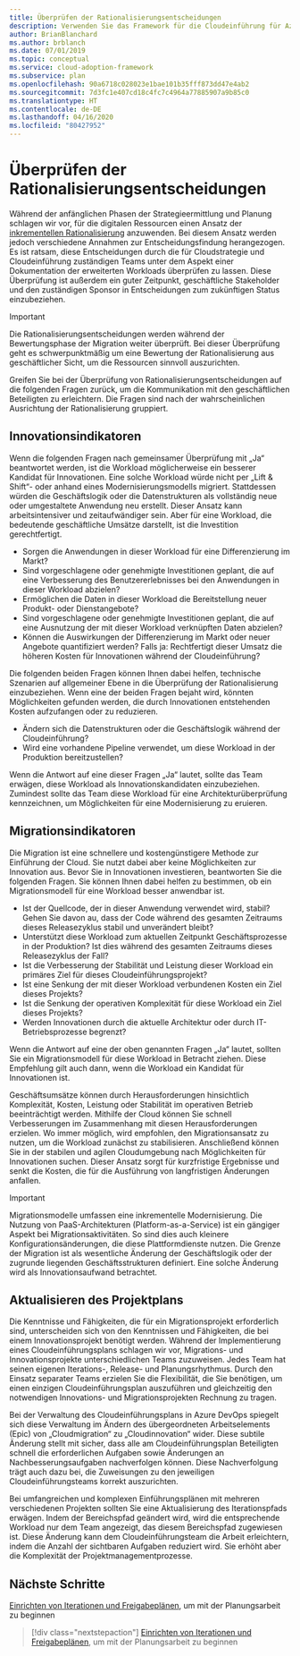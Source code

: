 ```yaml
---
title: Überprüfen der Rationalisierungsentscheidungen
description: Verwenden Sie das Framework für die Cloudeinführung für Azure, um zu erfahren, wie Sie Rationalisierungsentscheidungen überprüfen und die Kommunikation mit den geschäftlichen Beteiligten erleichtern.
author: BrianBlanchard
ms.author: brblanch
ms.date: 07/01/2019
ms.topic: conceptual
ms.service: cloud-adoption-framework
ms.subservice: plan
ms.openlocfilehash: 90a6718c028023e1bae101b35fff873dd47e4ab2
ms.sourcegitcommit: 7d3fc1e407cd18c4fc7c4964a77885907a9b85c0
ms.translationtype: HT
ms.contentlocale: de-DE
ms.lasthandoff: 04/16/2020
ms.locfileid: "80427952"
---
```

# <a name="review-rationalization-decisions"></a>Überprüfen der Rationalisierungsentscheidungen

Während der anfänglichen Phasen der Strategieermittlung und Planung schlagen wir vor, für die digitalen Ressourcen einen Ansatz der [inkrementellen Rationalisierung](../digital-estate/rationalize.md#incremental-rationalization) anzuwenden. Bei diesem Ansatz werden jedoch verschiedene Annahmen zur Entscheidungsfindung herangezogen. Es ist ratsam, diese Entscheidungen durch die für Cloudstrategie und Cloudeinführung zuständigen Teams unter dem Aspekt einer Dokumentation der erweiterten Workloads überprüfen zu lassen. Diese Überprüfung ist außerdem ein guter Zeitpunkt, geschäftliche Stakeholder und den zuständigen Sponsor in Entscheidungen zum zukünftigen Status einzubeziehen.

> [!IMPORTANT]
> Die Rationalisierungsentscheidungen werden während der Bewertungsphase der Migration weiter überprüft. Bei dieser Überprüfung geht es schwerpunktmäßig um eine Bewertung der Rationalisierung aus geschäftlicher Sicht, um die Ressourcen sinnvoll auszurichten.

Greifen Sie bei der Überprüfung von Rationalisierungsentscheidungen auf die folgenden Fragen zurück, um die Kommunikation mit den geschäftlichen Beteiligten zu erleichtern. Die Fragen sind nach der wahrscheinlichen Ausrichtung der Rationalisierung gruppiert.

## <a name="innovation-indicators"></a>Innovationsindikatoren

Wenn die folgenden Fragen nach gemeinsamer Überprüfung mit „Ja“ beantwortet werden, ist die Workload möglicherweise ein besserer Kandidat für Innovationen. Eine solche Workload würde nicht per „Lift & Shift“- oder anhand eines Modernisierungsmodells migriert. Stattdessen würden die Geschäftslogik oder die Datenstrukturen als vollständig neue oder umgestaltete Anwendung neu erstellt. Dieser Ansatz kann arbeitsintensiver und zeitaufwändiger sein. Aber für eine Workload, die bedeutende geschäftliche Umsätze darstellt, ist die Investition gerechtfertigt.

- Sorgen die Anwendungen in dieser Workload für eine Differenzierung im Markt?
- Sind vorgeschlagene oder genehmigte Investitionen geplant, die auf eine Verbesserung des Benutzererlebnisses bei den Anwendungen in dieser Workload abzielen?
- Ermöglichen die Daten in dieser Workload die Bereitstellung neuer Produkt- oder Dienstangebote?
- Sind vorgeschlagene oder genehmigte Investitionen geplant, die auf eine Ausnutzung der mit dieser Workload verknüpften Daten abzielen?
- Können die Auswirkungen der Differenzierung im Markt oder neuer Angebote quantifiziert werden? Falls ja: Rechtfertigt dieser Umsatz die höheren Kosten für Innovationen während der Cloudeinführung?

Die folgenden beiden Fragen können Ihnen dabei helfen, technische Szenarien auf allgemeiner Ebene in die Überprüfung der Rationalisierung einzubeziehen. Wenn eine der beiden Fragen bejaht wird, könnten Möglichkeiten gefunden werden, die durch Innovationen entstehenden Kosten aufzufangen oder zu reduzieren.

- Ändern sich die Datenstrukturen oder die Geschäftslogik während der Cloudeinführung?
- Wird eine vorhandene Pipeline verwendet, um diese Workload in der Produktion bereitzustellen?

Wenn die Antwort auf eine dieser Fragen „Ja“ lautet, sollte das Team erwägen, diese Workload als Innovationskandidaten einzubeziehen. Zumindest sollte das Team diese Workload für eine Architekturüberprüfung kennzeichnen, um Möglichkeiten für eine Modernisierung zu eruieren.

## <a name="migration-indicators"></a>Migrationsindikatoren

Die Migration ist eine schnellere und kostengünstigere Methode zur Einführung der Cloud. Sie nutzt dabei aber keine Möglichkeiten zur Innovation aus. Bevor Sie in Innovationen investieren, beantworten Sie die folgenden Fragen. Sie können Ihnen dabei helfen zu bestimmen, ob ein Migrationsmodell für eine Workload besser anwendbar ist.

- Ist der Quellcode, der in dieser Anwendung verwendet wird, stabil? Gehen Sie davon au, dass der Code während des gesamten Zeitraums dieses Releasezyklus stabil und unverändert bleibt?
- Unterstützt diese Workload zum aktuellen Zeitpunkt Geschäftsprozesse in der Produktion? Ist dies während des gesamten Zeitraums dieses Releasezyklus der Fall?
- Ist die Verbesserung der Stabilität und Leistung dieser Workload ein primäres Ziel für dieses Cloudeinführungsprojekt?
- Ist eine Senkung der mit dieser Workload verbundenen Kosten ein Ziel dieses Projekts?
- Ist die Senkung der operativen Komplexität für diese Workload ein Ziel dieses Projekts?
- Werden Innovationen durch die aktuelle Architektur oder durch IT-Betriebsprozesse begrenzt?

Wenn die Antwort auf eine der oben genannten Fragen „Ja“ lautet, sollten Sie ein Migrationsmodell für diese Workload in Betracht ziehen. Diese Empfehlung gilt auch dann, wenn die Workload ein Kandidat für Innovationen ist.

Geschäftsumsätze können durch Herausforderungen hinsichtlich Komplexität, Kosten, Leistung oder Stabilität im operativen Betrieb beeinträchtigt werden. Mithilfe der Cloud können Sie schnell Verbesserungen im Zusammenhang mit diesen Herausforderungen erzielen. Wo immer möglich, wird empfohlen, den Migrationsansatz zu nutzen, um die Workload zunächst zu stabilisieren. Anschließend können Sie in der stabilen und agilen Cloudumgebung nach Möglichkeiten für Innovationen suchen. Dieser Ansatz sorgt für kurzfristige Ergebnisse und senkt die Kosten, die für die Ausführung von langfristigen Änderungen anfallen.

> [!IMPORTANT]
> Migrationsmodelle umfassen eine inkrementelle Modernisierung. Die Nutzung von PaaS-Architekturen (Platform-as-a-Service) ist ein gängiger Aspekt bei Migrationsaktivitäten. So sind dies auch kleinere Konfigurationsänderungen, die diese Plattformdienste nutzen. Die Grenze der Migration ist als wesentliche Änderung der Geschäftslogik oder der zugrunde liegenden Geschäftsstrukturen definiert. Eine solche Änderung wird als Innovationsaufwand betrachtet.

## <a name="update-the-project-plan"></a>Aktualisieren des Projektplans

Die Kenntnisse und Fähigkeiten, die für ein Migrationsprojekt erforderlich sind, unterscheiden sich von den Kenntnissen und Fähigkeiten, die bei einem Innovationsprojekt benötigt werden. Während der Implementierung eines Cloudeinführungsplans schlagen wir vor, Migrations- und Innovationsprojekte unterschiedlichen Teams zuzuweisen. Jedes Team hat seinen eigenen Iterations-, Release- und Planungsrhythmus. Durch den Einsatz separater Teams erzielen Sie die Flexibilität, die Sie benötigen, um einen einzigen Cloudeinführungsplan auszuführen und gleichzeitig den notwendigen Innovations- und Migrationsprojekten Rechnung zu tragen.

Bei der Verwaltung des Cloudeinführungsplans in Azure DevOps spiegelt sich diese Verwaltung im Ändern des übergeordneten Arbeitselements (Epic) von „Cloudmigration“ zu „Cloudinnovation“ wider. Diese subtile Änderung stellt mit sicher, dass alle am Cloudeinführungsplan Beteiligten schnell die erforderlichen Aufgaben sowie Änderungen an Nachbesserungsaufgaben nachverfolgen können. Diese Nachverfolgung trägt auch dazu bei, die Zuweisungen zu den jeweiligen Cloudeinführungsteams korrekt auszurichten.

Bei umfangreichen und komplexen Einführungsplänen mit mehreren verschiedenen Projekten sollten Sie eine Aktualisierung des Iterationspfads erwägen. Indem der Bereichspfad geändert wird, wird die entsprechende Workload nur dem Team angezeigt, das diesem Bereichspfad zugewiesen ist. Diese Änderung kann dem Cloudeinführungsteam die Arbeit erleichtern, indem die Anzahl der sichtbaren Aufgaben reduziert wird. Sie erhöht aber die Komplexität der Projektmanagementprozesse.

## <a name="next-steps"></a>Nächste Schritte

[Einrichten von Iterationen und Freigabeplänen](./iteration-paths.md), um mit der Planungsarbeit zu beginnen

> [!div class="nextstepaction"]
> [Einrichten von Iterationen und Freigabeplänen](./iteration-paths.md), um mit der Planungsarbeit zu beginnen
